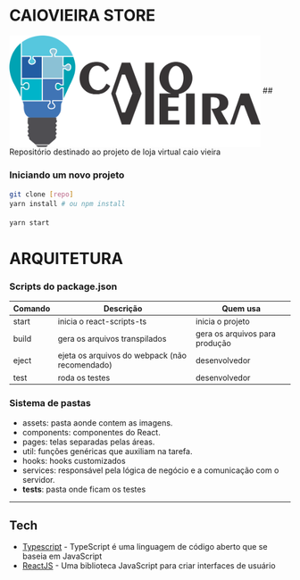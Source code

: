 # CAIOVIEIRA STORE
<img src="./src/assets/images/logo.png" height="200px" align="center"/>
## Repositório destinado ao projeto de loja virtual caio vieira

### Iniciando um novo projeto

```bash
git clone [repo]
yarn install # ou npm install

yarn start 
```


ARQUITETURA
===========

### Scripts do package.json

| Comando         | Descrição                                      | Quem usa                           |
|-----------------|------------------------------------------------|------------------------------------|
| start             | inicia o react-scripts-ts                      | inicia o projeto      |
| build           | gera os arquivos transpilados                  | gera os arquivos para produção |
| eject           | ejeta os arquivos do webpack (não recomendado) | desenvolvedor                      |
| test | roda os testes    | desenvolvedor                      |

### Sistema de pastas

* assets: pasta aonde contem as imagens.
* components: componentes do React.
* pages: telas separadas pelas áreas.
* util: funções genéricas que auxiliam na tarefa.
* hooks: hooks customizados
* services: responsável pela lógica de negócio e a comunicação com o servidor.
* __tests__: pasta onde ficam os testes 

---

## Tech
- [Typescript](https://www.typescriptlang.org/) - TypeScript é uma linguagem de código aberto que se baseia em JavaScript
- [ReactJS](https://pt-br.reactjs.org/) - Uma biblioteca JavaScript para criar interfaces de usuário